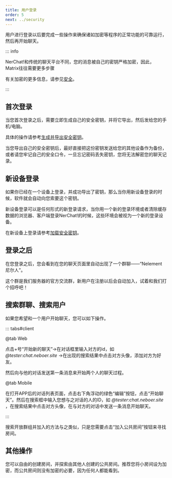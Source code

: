 ```yaml
---
title: 用户登录
order: 5
next: ../security
---
```


用户进行登录以后要完成一些操作来确保诸如加密等程序的正常功能的可靠运行，然后再开始聊天。

::: info

NerChat!和传统的聊天平台不同，您的消息被自己的密钥严格加密，因此，Matrix往往需要更多步骤

有关加密的更多信息，请参见[安全](../security/)。

:::

## 首次登录

当您首次登录之后，需要立即生成自己的安全密钥，并将它导出，然后发给您的手机/电脑。

具体的操作请参考[生成并导出安全密钥](../security/secure_key/#生成并导出安全密钥)。

当您导出自己的安全密钥后，最好直接把这份密钥发送给您的其他设备作为备份，或者请您牢记自己的安全口令，一旦忘记密码丢失密钥，您将无法解密您的聊天记录。

## 新设备登录

如果你已经在一个设备上登录，并成功导出了密钥，那么当你用新设备登录的时候，软件就会自动向您索要这个密钥。

新设备登录可以是任何形式的新登录请求，当你用一个新的登录环境或者清除缓存数据的浏览器、客户端登录NerChat!的时候，这些环境会被视为一个新的登录设备。

在新设备上登录请参考[加载安全密钥](../security/secure_key/#加载安全密钥)。

## 登录之后

在您登录之后，您会看到在您的聊天页面里自动出现了一个群聊——“Nelement 尼尔人”。

这个群是我们服务器的官方交流群，新用户在注册以后会自动加入，试着和我们打个招呼吧！

## 搜索群聊、搜索用户

如果您希望和一个用户开始聊天，您可以如下操作。

::: tabs#client

@tab Web

点击+号“开始新的聊天”->在对话框里输入对方的id，如 *@tester:chat.neboer.site* ->在出现的搜索结果中点击对方头像，添加对方为好友。

然后向与他的对话发送第一条消息来开始两个人的聊天过程。

@tab Mobile

在打开APP后的对话列表页面，点击右下角浮动的绿色“编辑”按钮，点击“开始聊天”。然后在搜索框中输入您想与之对话的人的ID，如 *@tester:chat.neboer.site* ，在搜索结果中点击对方头像，在与对方的对话中发送一条消息开始聊天。

:::

搜索开放群组并加入的方法与之类似，只是您需要点击“加入公共房间”按钮来寻找房间。


## 其他操作

您可以自由的创建房间，并探索由其他人创建的公共房间。推荐您将小房间设为加密，而公共房间则没有加密的必要，因为任何人都能看到。
